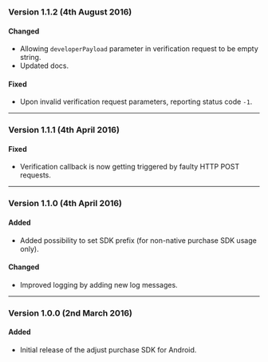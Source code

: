 ### Version 1.1.2 (4th August 2016)
#### Changed
- Allowing `developerPayload` parameter in verification request to be empty string.
- Updated docs.

#### Fixed
- Upon invalid verification request parameters, reporting status code `-1`.

---

### Version 1.1.1 (4th April 2016)
#### Fixed
- Verification callback is now getting triggered by faulty HTTP POST requests.

---

### Version 1.1.0 (4th April 2016)
#### Added
- Added possibility to set SDK prefix (for non-native purchase SDK usage only).

#### Changed
- Improved logging by adding new log messages.

---

### Version 1.0.0 (2nd March 2016)
#### Added
- Initial release of the adjust purchase SDK for Android.
